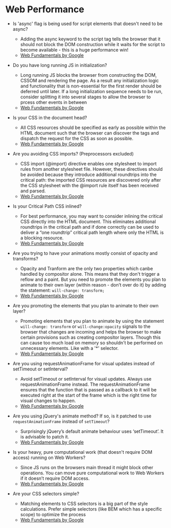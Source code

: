# Web Performance

- Is 'async' flag is being used for script elements that doesn't need to be async?
  - Adding the async keyword to the script tag tells the browser that it should not block the DOM construction while it waits for the script to become available - this is a huge performance win!
  - [Web Fundamentals by Google](https://developers.google.com/web/fundamentals/performance/critical-rendering-path/adding-interactivity-with-javascript?hl=en)

- Do you have long running JS in initialization?
  - Long running JS blocks the browser from constructing the DOM, CSSOM and rendering the page. As a result any initialization logic and functionality that is non-essential for the first render should be deferred until later. If a long initialization sequence needs to be run, consider splitting it into several stages to allow the browser to prcess other events in between
  - [Web Fundamentals by Google](https://developers.google.com/web/fundamentals/performance/critical-rendering-path/page-speed-rules-and-recommendations?hl=en)

- Is your CSS in the document head?
  - All CSS resources should be specified as early as possible within the HTML document such that the browser can discover the <link> tags and dispatch the request for the CSS as soon as possible.
  - [Web Fundamentals by Google](https://developers.google.com/web/fundamentals/performance/critical-rendering-path/page-speed-rules-and-recommendations?hl=en)

- Are you avoiding CSS imports? (Preprocessors excluded)
  - CSS import (@import) directive enables one stylesheet to import rules from another stylesheet file. However, these directives should be avoided because they introduce additional roundtrips into the critical path: the imported CSS resources are discovered only after the CSS stylesheet with the @import rule itself has been received and parsed.
  - [Web Fundamentals by Google](https://developers.google.com/web/fundamentals/performance/critical-rendering-path/page-speed-rules-and-recommendations?hl=en)

- Is your Critical Path CSS inlined?
  - For best performance, you may want to consider inlining the critical CSS directly into the HTML document. This eliminates additional roundtrips in the critical path and if done correctly can be used to deliver a “one roundtrip” critical path length where only the HTML is a blocking resource.
  - [Web Fundamentals by Google](https://developers.google.com/web/fundamentals/performance/critical-rendering-path/page-speed-rules-and-recommendations?hl=en)

- Are you trying to have your animations mostly consist of opacity and transforms?
  - Opacity and Tranform are the only two properties which canbe handled by compositor alone. This means that they don't trigger a reflow and a paint. But you need to promote the elements you plan to animate to their own layer (within reason - don’t over do it) by adding the statement: `will-change: transform;`
  - [Web Fundamentals by Google](https://developers.google.com/web/fundamentals/performance/rendering/stick-to-compositor-only-properties-and-manage-layer-count)

- Are you promoting the elements that you plan to animate to their own layer?
  - Promoting elements that you plan to animate by using the statement `will-change: transform` or `will-change:opacity` signals to the browser that changes are incoming and helps the browser to make certain provisions such as creating compositor layers. Though this can cause too much load on memory so shouldn't be performed on unnecessary elements. Like with a '*' selector.
  - [Web Fundamentals by Google](https://developers.google.com/web/fundamentals/performance/rendering/stick-to-compositor-only-properties-and-manage-layer-count)

- Are you using requestAnimationFrame for visual updates instead of setTimeout or setInterval?
  - Avoid setTimeout or setInterval for visual updates. Always use requestAnimationFrame instead. The requestAnimationFrame ensures that the function that is passed as a callback to it will be executed right at the start of the frame which is the right time for visual changes to happen. 
  - [Web Fundamentals by Google](https://developers.google.com/web/fundamentals/performance/rendering/optimize-javascript-execution?hl=en)

- Are you using jQuery's animate method? If so, is it patched to use `requestAnimationFrame` instead of `setTimeout`?
  - Surprisingly jQuery’s default animate behaviour uses ‘setTimeout’. It is advisable to patch it.
  - [Web Fundamentals by Google](https://developers.google.com/web/fundamentals/performance/rendering/optimize-javascript-execution?hl=en)

- Is your heavy, pure computational work (that doesn't require DOM access) running on Web Workers?
  - Since JS runs on the browsers main thread it might block other operations. You can move pure computational work to Web Workers if it doesn’t require DOM access. 
  - [Web Fundamentals by Google](https://developers.google.com/web/fundamentals/performance/rendering/optimize-javascript-execution?hl=en)

- Are your CSS selectors simple?
  - Matching elements to CSS selectors is a big part of the style calculations. Prefer simple selectors (like BEM which has a specific scope) to optimize the process
  - [Web Fundamentals by Google](https://developers.google.com/web/fundamentals/performance/rendering/reduce-the-scope-and-complexity-of-style-calculations?hl=en)
